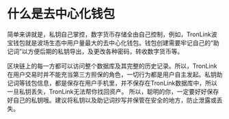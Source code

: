 # 什么是去中心化钱包

简单来讲就是，私钥自己掌控，数字货币存储全由自己控制，例如，TronLink波宝钱包就是波场生态中用户量最大的去中心化钱包。钱包创建需要牢记自己的“助记词”以方便后期的私钥导出，及更改各种密码，转收数字货币等。

区块链上的每一方都可以访问整个数据库及其完整的历史记录。所以，TronLink在用户交易时并不能充当第三方担保的角色，一切行为都是用户自主发起。私钥助记词等钱包信息，都是保存在用户手机里，并不保存在TronLink数据库中，所以一旦私钥丢失，TronLink无法帮你找回资产。 所以，聪明的你，一定要好好保存好自己的私钥哦。建议将私钥以及助记词抄写并保管在安全的地方，防止泄露或丢失。



